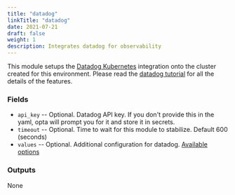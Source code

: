 ```yaml
---
title: "datadog"
linkTitle: "datadog"
date: 2021-07-21
draft: false
weight: 1
description: Integrates datadog for observability
---
```


This module setups the [Datadog Kubernetes](https://docs.datadoghq.com/agent/kubernetes/?tab=helm) integration onto
the cluster created for this environment. Please read the [datadog tutorial](/observability/datadog) for all the
details of the features.

### Fields

- `api_key` -- Optional. Datadog API key. If you don't provide this in the yaml, opta will prompt you for it and store it in secrets.
- `timeout` -- Optional. Time to wait for this module to stabilize. Default 600 (seconds)
- `values` -- Optional. Additional configuration for datadog. [Available options](https://github.com/DataDog/helm-charts/blob/master/charts/datadog/README.md#values)

### Outputs

None

